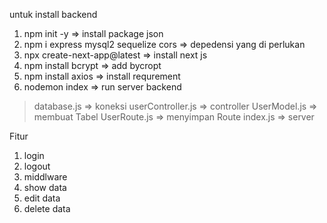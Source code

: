 untuk install backend
1. npm init -y => install package json
2. npm i express mysql2 sequelize cors => depedensi yang di perlukan
3. npx create-next-app@latest => install next js
4. npm install bcrypt => add bycropt
5. npm install axios => install requrement
6. nodemon index => run server backend



> database.js => koneksi
> userController.js => controller 
> UserModel.js => membuat Tabel
> UserRoute.js => menyimpan Route
> index.js => server

Fitur
1. login
2. logout
3. middlware
4. show data
5. edit data
6. delete data
